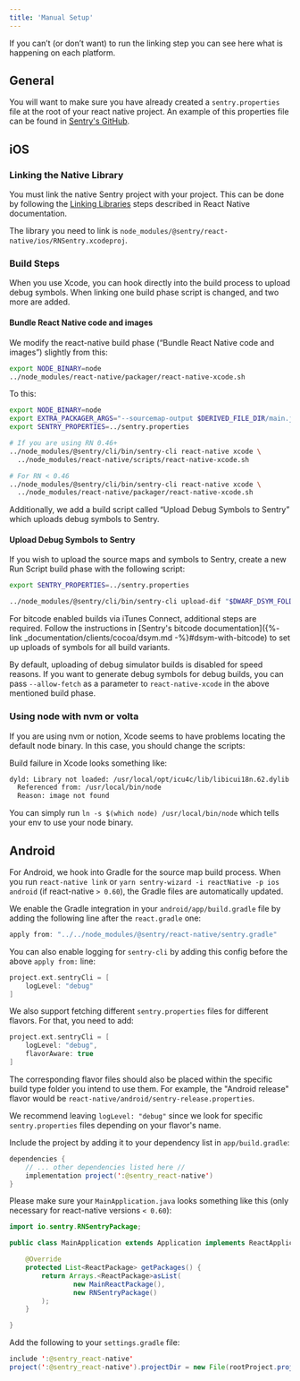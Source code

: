 ```yaml
---
title: 'Manual Setup'
---
```


If you can’t (or don’t want) to run the linking step you can see here what is happening on each platform.

## General

You will want to make sure you have already created a `sentry.properties` file at the root of your react native project.  An example of this properties file can be found in 
 [Sentry's GitHub](https://github.com/getsentry/examples/blob/master/react-native/sentry.properties).

## iOS

### Linking the Native Library

You must link the native Sentry project with your project.  This can be done by following the [Linking Libraries](https://facebook.github.io/react-native/docs/linking-libraries-ios.html) steps described in React Native documentation.

The library you need to link is `node_modules/@sentry/react-native/ios/RNSentry.xcodeproj`.

### Build Steps

When you use Xcode, you can hook directly into the build process to upload debug symbols. When linking one build phase script is changed, and two more are added.

#### Bundle React Native code and images

We modify the react-native build phase (“Bundle React Native code and images”) slightly from this:

```bash
export NODE_BINARY=node
../node_modules/react-native/packager/react-native-xcode.sh
```

To this:

```bash
export NODE_BINARY=node
export EXTRA_PACKAGER_ARGS="--sourcemap-output $DERIVED_FILE_DIR/main.jsbundle.map"
export SENTRY_PROPERTIES=../sentry.properties

# If you are using RN 0.46+
../node_modules/@sentry/cli/bin/sentry-cli react-native xcode \
  ../node_modules/react-native/scripts/react-native-xcode.sh

# For RN < 0.46
../node_modules/@sentry/cli/bin/sentry-cli react-native xcode \
  ../node_modules/react-native/packager/react-native-xcode.sh
```

Additionally, we add a build script called “Upload Debug Symbols to Sentry” which uploads debug symbols to Sentry.

#### Upload Debug Symbols to Sentry

If you wish to upload the source maps and symbols to Sentry, create a new Run Script build phase with the following script:

```bash
export SENTRY_PROPERTIES=../sentry.properties

../node_modules/@sentry/cli/bin/sentry-cli upload-dif "$DWARF_DSYM_FOLDER_PATH"
``` 

For bitcode enabled builds via iTunes Connect, additional steps are required.
Follow the instructions in [Sentry's bitcode documentation]({%- link
_documentation/clients/cocoa/dsym.md -%}#dsym-with-bitcode) to set up uploads of
symbols for all build variants.

By default, uploading of debug simulator builds is disabled for speed reasons. If you want to generate debug symbols for debug builds, you can pass `--allow-fetch` as a parameter to `react-native-xcode` in the above mentioned build phase.

### Using node with nvm or volta

If you are using nvm or notion, Xcode seems to have problems locating the default node binary. In this case, you should change the scripts:

Build failure in Xcode looks something like:

```bash
dyld: Library not loaded: /usr/local/opt/icu4c/lib/libicui18n.62.dylib
  Referenced from: /usr/local/bin/node
  Reason: image not found
```

You can simply run `ln -s $(which node) /usr/local/bin/node` which tells your env to use your node binary.

## Android

For Android, we hook into Gradle for the source map build process. When you run `react-native link` or `yarn sentry-wizard -i reactNative -p ios android` (if react-native `> 0.60`), the Gradle files are automatically updated.

We enable the Gradle integration in your `android/app/build.gradle` file by adding the following line after the `react.gradle` one:

```gradle
apply from: "../../node_modules/@sentry/react-native/sentry.gradle"
```

You can also enable logging for `sentry-cli` by adding this config before the above `apply from:` line:

```gradle
project.ext.sentryCli = [
    logLevel: "debug"
]
```

We also support fetching different `sentry.properties` files for different flavors. For that, you need to add:

```gradle
project.ext.sentryCli = [
    logLevel: "debug",
    flavorAware: true
]
```

The corresponding flavor files should also be placed within the specific build type folder you intend to use them.  For example, the "Android release" flavor would be `react-native/android/sentry-release.properties`.

We recommend leaving `logLevel: "debug"` since we look for specific `sentry.properties` files depending on your flavor's name.

Include the project by adding it to your dependency list in `app/build.gradle`:	
```java	
dependencies {	
    // ... other dependencies listed here //	
    implementation project(':@sentry_react-native')	
}	
```

Please make sure your `MainApplication.java` looks something like this (only necessary for react-native versions `< 0.60`):

```java
import io.sentry.RNSentryPackage;

public class MainApplication extends Application implements ReactApplication {

    @Override
    protected List<ReactPackage> getPackages() {
        return Arrays.<ReactPackage>asList(
                new MainReactPackage(),
                new RNSentryPackage()
        );
    }

}
```

Add the following to your `settings.gradle` file:	

```java	
include ':@sentry_react-native'
project(':@sentry_react-native').projectDir = new File(rootProject.projectDir, '../node_modules/@sentry/react-native/android')
```
